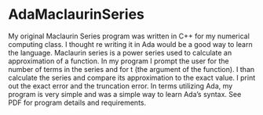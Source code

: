 # AdaMaclaurinSeries
My original Maclaurin Series program was written in C++ for my numerical computing class. I thought re writing it in Ada would be a 
good way to learn the language. Maclaurin series is a power series used to calculate an approximation of a function. In my program I prompt the user for 
the number of terms in the series and for t (the argument of the function). I than calculate the series and compare its approximation to the exact value. 
I print out the exact error and the truncation error. In terms utilizing Ada, my program is very simple and was a simple way to learn Ada’s syntax.
See PDF for program details and requirements. 
